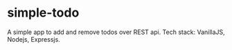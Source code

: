 # simple-todo

A simple app to add and remove todos over REST api.
Tech stack: VanillaJS, Nodejs, Expressjs.

